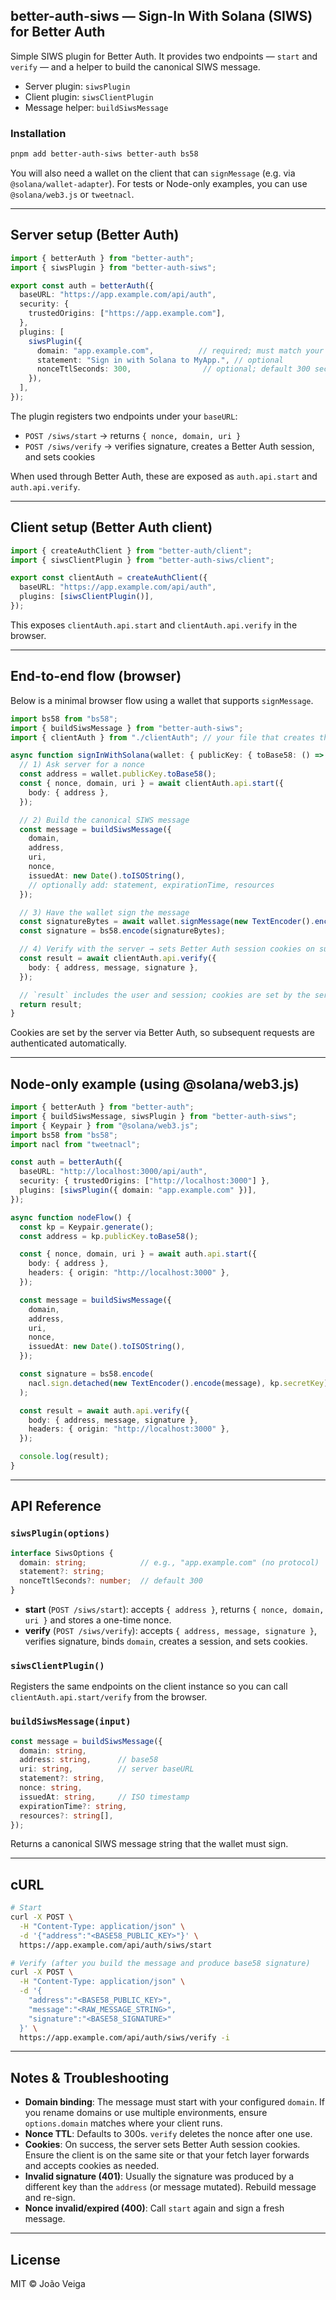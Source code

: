 ## better-auth-siws — Sign-In With Solana (SIWS) for Better Auth

Simple SIWS plugin for Better Auth. It provides two endpoints — `start` and `verify` — and a helper to build the canonical SIWS message.

- Server plugin: `siwsPlugin`
- Client plugin: `siwsClientPlugin`
- Message helper: `buildSiwsMessage`

### Installation

```bash
pnpm add better-auth-siws better-auth bs58
```

You will also need a wallet on the client that can `signMessage` (e.g. via `@solana/wallet-adapter`). For tests or Node-only examples, you can use `@solana/web3.js` or `tweetnacl`.

---

## Server setup (Better Auth)

```ts
import { betterAuth } from "better-auth";
import { siwsPlugin } from "better-auth-siws";

export const auth = betterAuth({
  baseURL: "https://app.example.com/api/auth",
  security: {
    trustedOrigins: ["https://app.example.com"],
  },
  plugins: [
    siwsPlugin({
      domain: "app.example.com",          // required; must match your app domain (no protocol)
      statement: "Sign in with Solana to MyApp.", // optional
      nonceTtlSeconds: 300,                // optional; default 300 seconds
    }),
  ],
});
```

The plugin registers two endpoints under your `baseURL`:

- `POST /siws/start` → returns `{ nonce, domain, uri }`
- `POST /siws/verify` → verifies signature, creates a Better Auth session, and sets cookies

When used through Better Auth, these are exposed as `auth.api.start` and `auth.api.verify`.

---

## Client setup (Better Auth client)

```ts
import { createAuthClient } from "better-auth/client";
import { siwsClientPlugin } from "better-auth-siws/client";

export const clientAuth = createAuthClient({
  baseURL: "https://app.example.com/api/auth",
  plugins: [siwsClientPlugin()],
});
```

This exposes `clientAuth.api.start` and `clientAuth.api.verify` in the browser.

---

## End-to-end flow (browser)

Below is a minimal browser flow using a wallet that supports `signMessage`.

```ts
import bs58 from "bs58";
import { buildSiwsMessage } from "better-auth-siws";
import { clientAuth } from "./clientAuth"; // your file that creates the client

async function signInWithSolana(wallet: { publicKey: { toBase58: () => string }, signMessage: (data: Uint8Array) => Promise<Uint8Array> }) {
  // 1) Ask server for a nonce
  const address = wallet.publicKey.toBase58();
  const { nonce, domain, uri } = await clientAuth.api.start({
    body: { address },
  });

  // 2) Build the canonical SIWS message
  const message = buildSiwsMessage({
    domain,
    address,
    uri,
    nonce,
    issuedAt: new Date().toISOString(),
    // optionally add: statement, expirationTime, resources
  });

  // 3) Have the wallet sign the message
  const signatureBytes = await wallet.signMessage(new TextEncoder().encode(message));
  const signature = bs58.encode(signatureBytes);

  // 4) Verify with the server → sets Better Auth session cookies on success
  const result = await clientAuth.api.verify({
    body: { address, message, signature },
  });

  // `result` includes the user and session; cookies are set by the server response
  return result;
}
```

Cookies are set by the server via Better Auth, so subsequent requests are authenticated automatically.

---

## Node-only example (using @solana/web3.js)

```ts
import { betterAuth } from "better-auth";
import { buildSiwsMessage, siwsPlugin } from "better-auth-siws";
import { Keypair } from "@solana/web3.js";
import bs58 from "bs58";
import nacl from "tweetnacl";

const auth = betterAuth({
  baseURL: "http://localhost:3000/api/auth",
  security: { trustedOrigins: ["http://localhost:3000"] },
  plugins: [siwsPlugin({ domain: "app.example.com" })],
});

async function nodeFlow() {
  const kp = Keypair.generate();
  const address = kp.publicKey.toBase58();

  const { nonce, domain, uri } = await auth.api.start({
    body: { address },
    headers: { origin: "http://localhost:3000" },
  });

  const message = buildSiwsMessage({
    domain,
    address,
    uri,
    nonce,
    issuedAt: new Date().toISOString(),
  });

  const signature = bs58.encode(
    nacl.sign.detached(new TextEncoder().encode(message), kp.secretKey)
  );

  const result = await auth.api.verify({
    body: { address, message, signature },
    headers: { origin: "http://localhost:3000" },
  });

  console.log(result);
}
```

---

## API Reference

### `siwsPlugin(options)`

```ts
interface SiwsOptions {
  domain: string;            // e.g., "app.example.com" (no protocol)
  statement?: string;
  nonceTtlSeconds?: number;  // default 300
}
```

- **start** (`POST /siws/start`): accepts `{ address }`, returns `{ nonce, domain, uri }` and stores a one-time nonce.
- **verify** (`POST /siws/verify`): accepts `{ address, message, signature }`, verifies signature, binds `domain`, creates a session, and sets cookies.

### `siwsClientPlugin()`

Registers the same endpoints on the client instance so you can call `clientAuth.api.start/verify` from the browser.

### `buildSiwsMessage(input)`

```ts
const message = buildSiwsMessage({
  domain: string,
  address: string,      // base58
  uri: string,          // server baseURL
  statement?: string,
  nonce: string,
  issuedAt: string,     // ISO timestamp
  expirationTime?: string,
  resources?: string[],
});
```

Returns a canonical SIWS message string that the wallet must sign.

---

## cURL

```bash
# Start
curl -X POST \
  -H "Content-Type: application/json" \
  -d '{"address":"<BASE58_PUBLIC_KEY>"}' \
  https://app.example.com/api/auth/siws/start

# Verify (after you build the message and produce base58 signature)
curl -X POST \
  -H "Content-Type: application/json" \
  -d '{
    "address":"<BASE58_PUBLIC_KEY>",
    "message":"<RAW_MESSAGE_STRING>",
    "signature":"<BASE58_SIGNATURE>"
  }' \
  https://app.example.com/api/auth/siws/verify -i
```

---

## Notes & Troubleshooting

- **Domain binding**: The message must start with your configured `domain`. If you rename domains or use multiple environments, ensure `options.domain` matches where your client runs.
- **Nonce TTL**: Defaults to 300s. `verify` deletes the nonce after one use.
- **Cookies**: On success, the server sets Better Auth session cookies. Ensure the client is on the same site or that your fetch layer forwards and accepts cookies as needed.
- **Invalid signature (401)**: Usually the signature was produced by a different key than the `address` (or message mutated). Rebuild message and re-sign.
- **Nonce invalid/expired (400)**: Call `start` again and sign a fresh message.

---

## License

MIT © João Veiga


